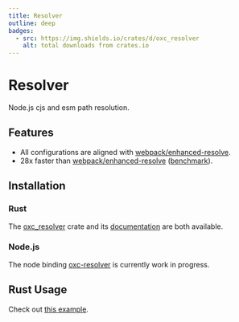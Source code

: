 ```yaml
---
title: Resolver
outline: deep
badges:
  - src: https://img.shields.io/crates/d/oxc_resolver
    alt: total downloads from crates.io
---
```


# Resolver

<AppBadgeList />

Node.js cjs and esm path resolution.

## Features

- All configurations are aligned with [webpack/enhanced-resolve][url-enhanced-resolve].
- 28x faster than [webpack/enhanced-resolve][url-enhanced-resolve] ([benchmark](https://github.com/oxc-project/bench-nodejs-resolver)).

## Installation

### Rust

The [oxc_resolver][url-oxc-resolver-crate] crate and its [documentation][url-oxc-resolver-docs] are both available.

### Node.js

The node binding [oxc-resolver][url-oxc-resolver-npm] is currently work in progress.

## Rust Usage

Check out [this example](https://github.com/oxc-project/oxc_resolver/blob/main/examples/resolver.rs).

<!-- Links -->

[url-oxc-resolver-crate]: https://crates.io/oxc_resolver
[url-oxc-resolver-docs]: https://docs.rs/oxc_resolver
[url-oxc-resolver-npm]: https://www.npmjs.com/package/oxc-resolver
[url-enhanced-resolve]: https://github.com/webpack/enhanced-resolve
